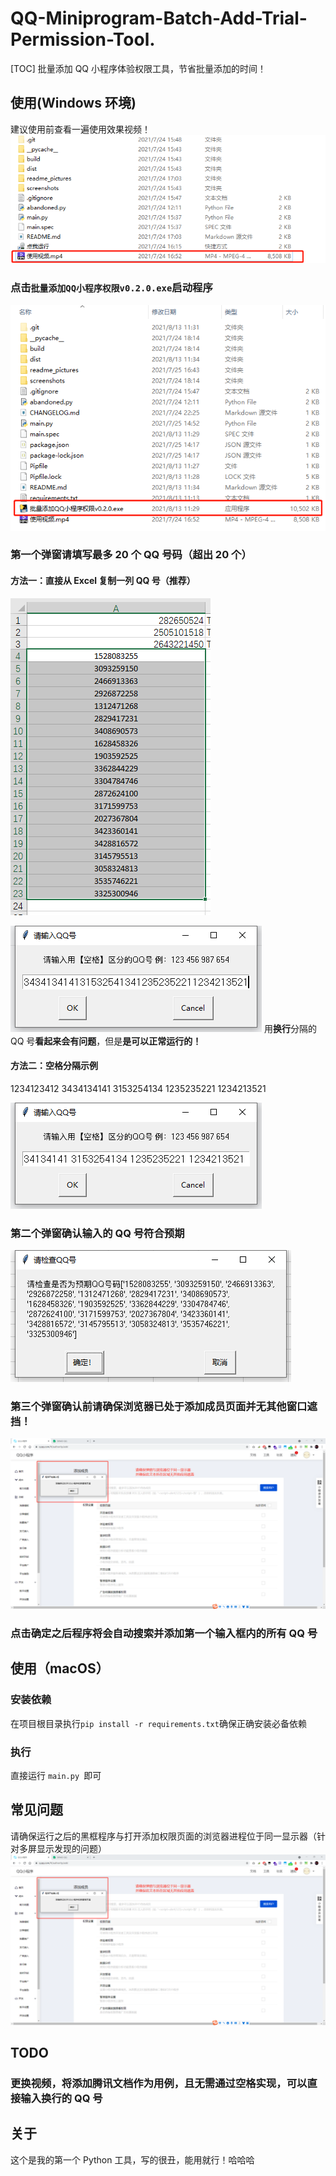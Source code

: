 # QQ-Miniprogram-Batch-Add-Trial-Permission-Tool.


[TOC]
批量添加 QQ 小程序体验权限工具，节省批量添加的时间！

## 使用(Windows 环境)

建议使用前查看一遍使用效果视频！
![使用视频](/readme_pictures/使用视频.png)

### 点击`批量添加QQ小程序权限v0.2.0.exe`启动程序

![点我运行](/readme_pictures/点我运行.png)

### 第一个弹窗请填写最多 20 个 QQ 号码（超出 20 个）

#### 方法一：直接从 Excel 复制一列 QQ 号（推荐）

![用换行分隔的QQ号](/readme_pictures/Excel一列QQ号.png)

![用换行分隔的QQ号](/readme_pictures/用换行分隔的QQ号.png)
用**换行**分隔的 QQ 号**看起来会有问题**，但是**是可以正常运行的！**

#### 方法二：空格分隔示例

1234123412 3434134141 3153254134 1235235221 1234213521

![用空格分隔的QQ号](/readme_pictures/用空格分隔的QQ号.png)

### 第二个弹窗确认输入的 QQ 号符合预期

![检查QQ号](/readme_pictures/确认输入的QQ号.png)

### 第三个弹窗确认前请确保浏览器已处于添加成员页面并无其他窗口遮挡！

![第三个弹窗确认](/readme_pictures/第二个弹窗确认.png)

### 点击确定之后程序将会自动搜索并添加第一个输入框内的所有 QQ 号

## 使用（macOS）

### 安装依赖

在项目根目录执行`pip install -r requirements.txt`确保正确安装必备依赖

### 执行

直接运行 `main.py `即可

## 常见问题

请确保运行之后的黑框程序与打开添加权限页面的浏览器进程位于同一显示器（针对多屏显示发现的问题）
![第三个弹窗确认](/readme_pictures/第二个弹窗确认.png)

## TODO

### 更换视频，将添加腾讯文档作为用例，且无需通过空格实现，可以直接输入换行的 QQ 号

###

## 关于

这个是我的第一个 Python 工具，写的很丑，能用就行！哈哈哈
